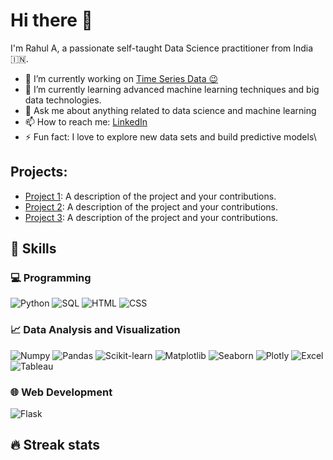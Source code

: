 # Hi there 👋

I'm Rahul A, a passionate self-taught Data Science practitioner from India 🇮🇳.

- 🔭 I’m currently working on [Time Series Data 😉](https://github.com/your-username)
- 🌱 I’m currently learning advanced machine learning techniques and big data technologies.
- 💬 Ask me about anything related to data science and machine learning
- 📫 How to reach me: [LinkedIn](https://www.linkedin.com/in/iyumrahul/)
- ⚡ Fun fact: I love to explore new data sets and build predictive models\
## Projects:

- [Project 1](https://github.com/yourusername/project1): A description of the project and your contributions.
- [Project 2](https://github.com/yourusername/project2): A description of the project and your contributions.
- [Project 3](https://github.com/yourusername/project3): A description of the project and your contributions.

## 🚀 Skills

### 💻 Programming

<p>
  <img alt="Python" src="https://img.shields.io/badge/-Python-3776AB?style=flat-square&logo=python&logoColor=white" />
  <img alt="SQL" src="https://img.shields.io/badge/-SQL-4479A1?style=flat-square&logo=mysql&logoColor=white" />
  <img alt="HTML" src="https://img.shields.io/badge/-HTML-E34F26?style=flat-square&logo=html5&logoColor=white" />
  <img alt="CSS" src="https://img.shields.io/badge/-CSS-1572B6?style=flat-square&logo=css3&logoColor=white" />
</p>

### 📈 Data Analysis and Visualization

<p>
  <img alt="Numpy" src="https://img.shields.io/badge/-Numpy-013243?style=flat-square&logo=numpy&logoColor=white" />
  <img alt="Pandas" src="https://img.shields.io/badge/-Pandas-150458?style=flat-square&logo=pandas&logoColor=white" />
  <img alt="Scikit-learn" src="https://img.shields.io/badge/-Scikit--learn-F7931E?style=flat-square&logo=scikit-learn&logoColor=white" />
  <img alt="Matplotlib" src="https://img.shields.io/badge/-Matplotlib-3776AB?style=flat-square&logo=python&logoColor=white" />
  <img alt="Seaborn" src="https://img.shields.io/badge/-Seaborn-3776AB?style=flat-square&logo=python&logoColor=white" />
  <img alt="Plotly" src="https://img.shields.io/badge/-Plotly-3F4F75?style=flat-square&logo=plotly&logoColor=white" />
  <img alt="Excel" src="https://img.shields.io/badge/-Excel-217346?style=flat-square&logo=microsoft-excel&logoColor=white" />
  <img alt="Tableau" src="https://img.shields.io/badge/-Tableau-E97627?style=flat-square&logo=tableau&logoColor=white" />
</p>

### 🌐 Web Development

<p>
  <img alt="Flask" src="https://img.shields.io/badge/-Flask-000000?style=flat-square&logo=flask&logoColor=white" />
</p>

## 🔥 Streak stats

<p align="center">
  <a href="https://github.com/iyumrahul">
    <img src="https://github-readme-streak
